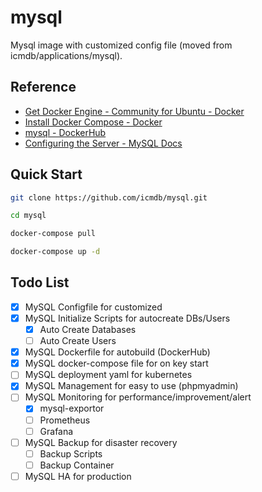 # mysql

Mysql image with customized config file (moved from icmdb/applications/mysql).

## Reference

* [Get Docker Engine - Community for Ubuntu - Docker](https://docs.docker.com/install/linux/docker-ce/ubuntu/)
* [Install Docker Compose - Docker](https://docs.docker.com/compose/install/)
* [mysql - DockerHub](https://hub.docker.com/_/mysql)
* [Configuring the Server - MySQL Docs](https://dev.mysql.com/doc/refman/5.7/en/server-configuration.html)


## Quick Start

```bash
git clone https://github.com/icmdb/mysql.git

cd mysql

docker-compose pull

docker-compose up -d
```

## Todo List

* [x] MySQL Configfile for customized
* [x] MySQL Initialize Scripts for autocreate DBs/Users
    * [x] Auto Create Databases
    * [ ] Auto Create Users
* [x] MySQL Dockerfile for autobuild (DockerHub)
* [x] MySQL docker-compose file for on key start 
* [ ] MySQL deployment yaml for kubernetes 
* [x] MySQL Management for easy to use (phpmyadmin)
* [ ] MySQL Monitoring for performance/improvement/alert
    * [x] mysql-exportor
    * [ ] Prometheus
    * [ ] Grafana
* [ ] MySQL Backup for disaster recovery
    * [ ] Backup Scripts
    * [ ] Backup Container
* [ ] MySQL HA for production
